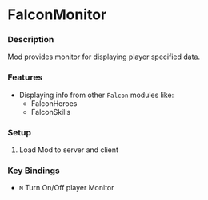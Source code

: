 # FalconMonitor

### Description
Mod provides monitor for displaying player specified data.

### Features
- Displaying info from other `Falcon` modules like:
  - FalconHeroes
  - FalconSkills  

### Setup
1. Load Mod to server and client

### Key Bindings
- `M` Turn On/Off player Monitor
